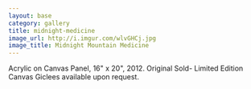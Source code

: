 ```yaml
---
layout: base
category: gallery
title: midnight-medicine
image_url: http://i.imgur.com/wlvGHCj.jpg
image_title: Midnight Mountain Medicine
---
```

Acrylic on Canvas Panel, 16" x 20", 2012.  Original Sold- Limited Edition Canvas Giclees available upon request.
